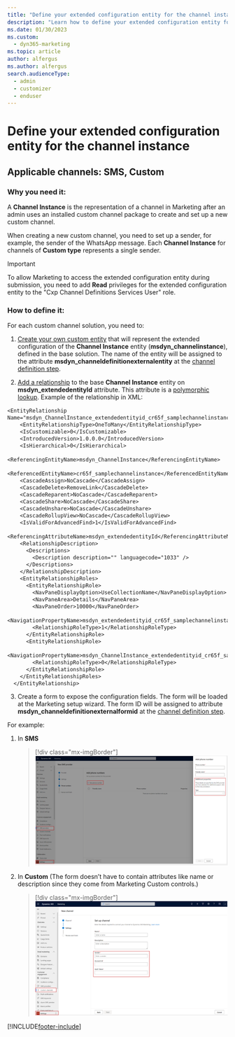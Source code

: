 ```yaml
---
title: "Define your extended configuration entity for the channel instance (Dynamics 365 Marketing) | Microsoft Docs"
description: "Learn how to define your extended configuration entity for channel instance in Dynamics 365 Marketing."
ms.date: 01/30/2023
ms.custom: 
  - dyn365-marketing
ms.topic: article
author: alfergus
ms.author: alfergus
search.audienceType: 
  - admin
  - customizer
  - enduser
---
```


# Define your extended configuration entity for the channel instance

## Applicable channels: SMS, Custom

### Why you need it:

A **Channel Instance** is the representation of a channel in Marketing after an admin uses an installed custom channel package to create and set up a new custom channel.

When creating a new custom channel, you need to set up a sender, for example, the sender of the WhatsApp message. Each **Channel Instance** for channels of **Custom type** represents a single sender.

> [!IMPORTANT]
> To allow Marketing to access the extended configuration entity during submission, you need to add **Read** privileges for the extended configuration entity to the "Cxp Channel Definitions Services User" role.

### How to define it:

For each custom channel solution, you need to:

1. [Create your own custom entity](/dynamics365/customerengagement/on-premises/customize/create-entities) that will represent the extended configuration of the **Channel Instance** entity (**msdyn_channelinstance**), defined in the base solution. The name of the entity will be assigned to the attribute **msdyn_channeldefinitionexternalentity** at the [channel definition step](real-time-marketing-define-channel-definition.md).

1. [Add a relationship](/dynamics365/customerengagement/on-premises/customize/create-and-edit-1n-relationships) to the base **Channel Instance** entity on **msdyn_extendedentityId** attribute. This attribute is a [polymorphic lookup](/power-apps/developer/data-platform/webapi/multitable-lookup). Example of the relationship in XML:

```
<EntityRelationship Name="msdyn_ChannelInstance_extendedentityid_cr65f_samplechannelinstance">
    <EntityRelationshipType>OneToMany</EntityRelationshipType>
    <IsCustomizable>0</IsCustomizable>
    <IntroducedVersion>1.0.0.0</IntroducedVersion>
    <IsHierarchical>0</IsHierarchical>
    <ReferencingEntityName>msdyn_ChannelInstance</ReferencingEntityName>
    <ReferencedEntityName>cr65f_samplechannelinstance</ReferencedEntityName>
    <CascadeAssign>NoCascade</CascadeAssign>
    <CascadeDelete>RemoveLink</CascadeDelete>
    <CascadeReparent>NoCascade</CascadeReparent>
    <CascadeShare>NoCascade</CascadeShare>
    <CascadeUnshare>NoCascade</CascadeUnshare>
    <CascadeRollupView>NoCascade</CascadeRollupView>
    <IsValidForAdvancedFind>1</IsValidForAdvancedFind>
    <ReferencingAttributeName>msdyn_extendedentityId</ReferencingAttributeName>
    <RelationshipDescription>
      <Descriptions>
        <Description description="" languagecode="1033" />
      </Descriptions>
    </RelationshipDescription>
    <EntityRelationshipRoles>
      <EntityRelationshipRole>
        <NavPaneDisplayOption>UseCollectionName</NavPaneDisplayOption>
        <NavPaneArea>Details</NavPaneArea>
        <NavPaneOrder>10000</NavPaneOrder>
        <NavigationPropertyName>msdyn_extendedentityid_cr65f_samplechannelinstance</NavigationPropertyName>
        <RelationshipRoleType>1</RelationshipRoleType>
      </EntityRelationshipRole>
      <EntityRelationshipRole>
        <NavigationPropertyName>msdyn_ChannelInstance_extendedentityid_cr65f_samplechannelinstance</NavigationPropertyName>
        <RelationshipRoleType>0</RelationshipRoleType>
      </EntityRelationshipRole>
    </EntityRelationshipRoles>
  </EntityRelationship>
```

3. Create a form to expose the configuration fields. The form will be loaded at the Marketing setup wizard. The form ID will be assigned to attribute **msdyn_channeldefinitionexternalformid** at the [channel definition step](real-time-marketing-define-channel-definition.md).

For example:

1. In **SMS**

    > [!div class="mx-imgBorder"]
    > ![sms](media/real-time-marketing-sms1.png "sms")

1. In **Custom** (The form doesn’t have to contain attributes like name or description since they come from Marketing Custom controls.)

    > [!div class="mx-imgBorder"]
    > ![custom channel](media/real-time-marketing-select-custom-channel1.png "custom channel")

[!INCLUDE[footer-include](../includes/footer-banner.md)]